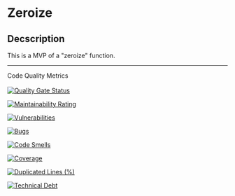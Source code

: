 # Zeroize

## Decscription
This is a MVP of a "zeroize" function. 


-----

Code Quality Metrics <br>
<br>
[![Quality Gate Status](https://sonarcloud.io/api/project_badges/measure?project=cybercritter_zeroize_mvp&metric=alert_status)](https://sonarcloud.io/summary/new_code?id=cybercritter_zeroize_mvp)

[![Maintainability Rating](https://sonarcloud.io/api/project_badges/measure?project=cybercritter_zeroize_mvp&metric=sqale_rating)](https://sonarcloud.io/summary/new_code?id=cybercritter_zeroize_mvp)



[![Vulnerabilities](https://sonarcloud.io/api/project_badges/measure?project=cybercritter_zeroize_mvp&metric=vulnerabilities)](https://sonarcloud.io/summary/new_code?id=cybercritter_zeroize_mvp)

[![Bugs](https://sonarcloud.io/api/project_badges/measure?project=cybercritter_zeroize_mvp&metric=bugs)](https://sonarcloud.io/summary/new_code?id=cybercritter_zeroize_mvp)

[![Code Smells](https://sonarcloud.io/api/project_badges/measure?project=cybercritter_zeroize_mvp&metric=code_smells)](https://sonarcloud.io/summary/new_code?id=cybercritter_zeroize_mvp)

[![Coverage](https://sonarcloud.io/api/project_badges/measure?project=cybercritter_zeroize_mvp&metric=coverage)](https://sonarcloud.io/summary/new_code?id=cybercritter_zeroize_mvp)

[![Duplicated Lines (%)](https://sonarcloud.io/api/project_badges/measure?project=cybercritter_zeroize_mvp&metric=duplicated_lines_density)](https://sonarcloud.io/summary/new_code?id=cybercritter_zeroize_mvp)

[![Technical Debt](https://sonarcloud.io/api/project_badges/measure?project=cybercritter_zeroize_mvp&metric=sqale_index)](https://sonarcloud.io/summary/new_code?id=cybercritter_zeroize_mvp)
